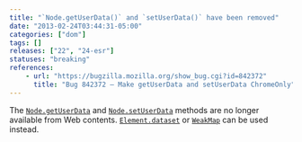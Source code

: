 ```yaml
---
title: "`Node.getUserData()` and `setUserData()` have been removed"
date: "2013-02-24T03:44:31-05:00"
categories: ["dom"]
tags: []
releases: ["22", "24-esr"]
statuses: "breaking"
references:
    - url: "https://bugzilla.mozilla.org/show_bug.cgi?id=842372"
      title: "Bug 842372 – Make getUserData and setUserData ChromeOnly"
---
```

The [`Node.getUserData`](https://developer.mozilla.org/docs/Web/API/Node.getUserData) and [`Node.setUserData`](https://developer.mozilla.org/docs/Web/API/Node.setUserData) methods are no longer available from Web contents. [`Element.dataset`](https://developer.mozilla.org/docs/Web/API/Element.dataset) or [`WeakMap`](https://developer.mozilla.org/docs/Web/JavaScript/Reference/Global_Objects/WeakMap) can be used instead.

